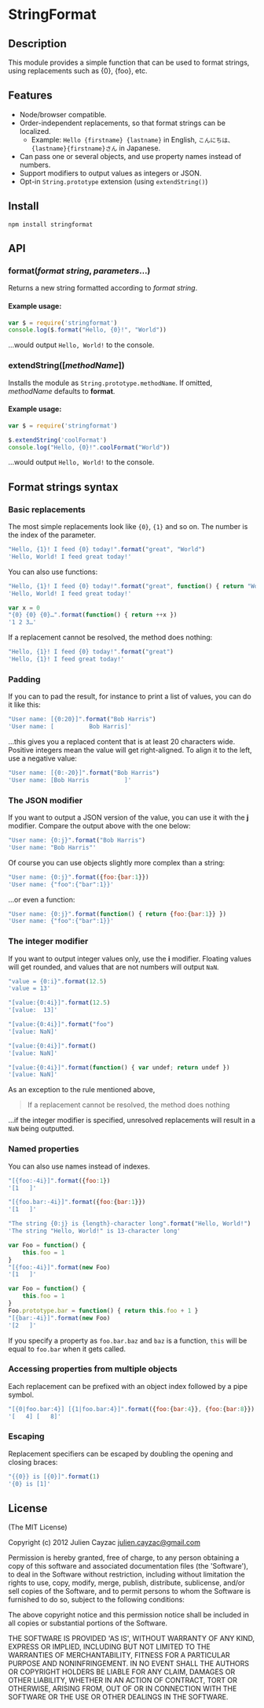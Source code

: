 # StringFormat
## Description
This module provides a simple function that can be used to format strings,
using replacements such as {0}, {foo}, etc.

## Features
* Node/browser compatible.
* Order-independent replacements, so that format strings can be localized.
    * Example: `Hello {firstname} {lastname}` in English, `こんにちは、{lastname}{firstname}さん` in Japanese.
* Can pass one or several objects, and use property names instead of numbers.
* Support modifiers to output values as integers or JSON.
* Opt-in `String.prototype` extension (using `extendString()`)

## Install

```
npm install stringformat
```

## API
### format(*format string*, *parameters*...)
Returns a new string formatted according to *format string*.

#### Example usage:
```js
var $ = require('stringformat')
console.log($.format("Hello, {0}!", "World"))
```

…would output `Hello, World!` to the console.

### extendString([*methodName*])
Installs the module as `String.prototype.methodName`.
If omitted, *methodName* defaults to **format**.

#### Example usage:
```js
var $ = require('stringformat')

$.extendString('coolFormat')
console.log("Hello, {0}!".coolFormat("World"))
```

…would output `Hello, World!` to the console.

## Format strings syntax
### Basic replacements
The most simple replacements look like `{0}`, `{1}` and so on.
The number is the index of the parameter.

```js
"Hello, {1}! I feed {0} today!".format("great", "World")
'Hello, World! I feed great today!'
```

You can also use functions:

```js
"Hello, {1}! I feed {0} today!".format("great", function() { return "World" })
'Hello, World! I feed great today!'
```

```js
var x = 0
"{0} {0} {0}…".format(function() { return ++x })
'1 2 3…'
```

If a replacement cannot be resolved, the method does nothing:

```js
"Hello, {1}! I feed {0} today!".format("great")
'Hello, {1}! I feed great today!'
```

### Padding
If you can to pad the result, for instance to print a list of values, you can do it like this:

```js
"User name: [{0:20}]".format("Bob Harris")
'User name: [          Bob Harris]'
```

…this gives you a replaced content that is at least 20 characters wide. Positive integers mean the value will get right-aligned. To align it to the left, use a negative value:

```js
"User name: [{0:-20}]".format("Bob Harris")
'User name: [Bob Harris          ]'
```

### The JSON modifier
If you want to output a JSON version of the value, you can use it with the **j** modifier.
Compare the output above with the one below:

```js
"User name: {0:j}".format("Bob Harris")
'User name: "Bob Harris"'
```

Of course you can use objects slightly more complex than a string:

```js
"User name: {0:j}".format({foo:{bar:1}})
'User name: {"foo":{"bar":1}}'
```

…or even a function:

```js
"User name: {0:j}".format(function() { return {foo:{bar:1}} })
'User name: {"foo":{"bar":1}}'
```

### The integer modifier
If you want to output integer values only, use the **i** modifier.
Floating values will get rounded, and values that are not numbers will output `NaN`.

```js
"value = {0:i}".format(12.5)
'value = 13'
```

```js
"[value:{0:4i}]".format(12.5)
'[value:  13]'
```

```js
"[value:{0:4i}]".format("foo")
'[value: NaN]'
```

```js
"[value:{0:4i}]".format()
'[value: NaN]'
```

```js
"[value:{0:4i}]".format(function() { var undef; return undef })
'[value: NaN]'
```

As an exception to the rule mentioned above,

> If a replacement cannot be resolved, the method does nothing

…if the integer modifier is specified, unresolved replacements will result in a `NaN`
being outputted.

### Named properties
You can also use names instead of indexes.

```js
"[{foo:-4i}]".format({foo:1})
'[1   ]'
```

```js
"[{foo.bar:-4i}]".format({foo:{bar:1}})
'[1   ]'
```

```js
"The string {0:j} is {length}-character long".format("Hello, World!")
'The string "Hello, World!" is 13-character long'
```

```js
var Foo = function() {
	this.foo = 1
}
"[{foo:-4i}]".format(new Foo)
'[1   ]'
```

```js
var Foo = function() {
	this.foo = 1
}
Foo.prototype.bar = function() { return this.foo + 1 }
"[{bar:-4i}]".format(new Foo)
'[2   ]'
```

If you specify a property as `foo.bar.baz` and `baz` is a function,
`this` will be equal to `foo.bar` when it gets called.

### Accessing properties from multiple objects
Each replacement can be prefixed with an object index followed by a pipe symbol.

```js
"[{0|foo.bar:4}] [{1|foo.bar:4}]".format({foo:{bar:4}}, {foo:{bar:8}})
'[   4] [   8]'
```

### Escaping
Replacement specifiers can be escaped by doubling the opening and closing braces:

```js
"{{0}} is [{0}]".format(1)
'{0} is [1]'
```

## License
(The MIT License)

Copyright (c) 2012 Julien Cayzac <julien.cayzac@gmail.com>

Permission is hereby granted, free of charge, to any person obtaining a copy of this software and associated documentation files (the 'Software'), to deal in the Software without restriction, including without limitation the rights to use, copy, modify, merge, publish, distribute, sublicense, and/or sell copies of the Software, and to permit persons to whom the Software is furnished to do so, subject to the following conditions:

The above copyright notice and this permission notice shall be included in all copies or substantial portions of the Software.

THE SOFTWARE IS PROVIDED 'AS IS', WITHOUT WARRANTY OF ANY KIND, EXPRESS OR IMPLIED, INCLUDING BUT NOT LIMITED TO THE WARRANTIES OF MERCHANTABILITY, FITNESS FOR A PARTICULAR PURPOSE AND NONINFRINGEMENT. IN NO EVENT SHALL THE AUTHORS OR COPYRIGHT HOLDERS BE LIABLE FOR ANY CLAIM, DAMAGES OR OTHER LIABILITY, WHETHER IN AN ACTION OF CONTRACT, TORT OR OTHERWISE, ARISING FROM, OUT OF OR IN CONNECTION WITH THE SOFTWARE OR THE USE OR OTHER DEALINGS IN THE SOFTWARE.
